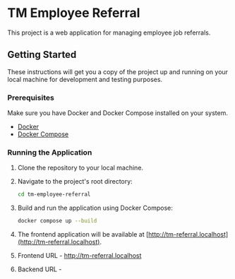# TM Employee Referral

This project is a web application for managing employee job referrals.

## Getting Started

These instructions will get you a copy of the project up and running on your local machine for development and testing purposes.

### Prerequisites

Make sure you have Docker and Docker Compose installed on your system.

- [Docker](https://docs.docker.com/get-docker/)
- [Docker Compose](https://docs.docker.com/compose/install/)

### Running the Application

1.  Clone the repository to your local machine.

2.  Navigate to the project's root directory:

    ```bash
    cd tm-employee-referral
    ```

3.  Build and run the application using Docker Compose:

    ```bash
    docker compose up --build
    ```

4.  The frontend application will be available at [http://tm-referral.localhost](http://tm-referral.localhost).



1. Frontend URL - http://tm-referral.localhost
2. Backend URL - 